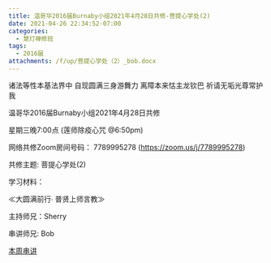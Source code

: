 ```yaml
---
title: 温哥华2016届Burnaby小组2021年4月28日共修-菩提心学处(2)
date: 2021-04-26 22:34:52-07:00
categories:
  - 慧灯禅修班
tags:
  - 2016届
attachments: /f/up/菩提心学处（2）_bob.docx
---
```

诸法等性本基法界中 自现圆满三身游舞力 离障本来怙主龙钦巴 祈请无垢光尊常护我

温哥华2016届Burnaby小组2021年4月28日共修 

星期三晚7:00点 (莲师除疫心咒 @6:50pm)

网络共修Zoom房间号码： 7789995278 (<https://zoom.us/j/7789995278>)

共修主题: 菩提心学处(2)


学习材料：

≪大圆满前行∙ 普贤上师言教≫ 　


主持师兄：Sherry

串讲师兄: Bob

[本周串讲](http://huidengchanxiu.net/hdv/f/up/菩提心学处（2）_bob.docx)
